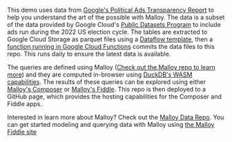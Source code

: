 This demo uses data from [Google's Political Ads Transparency Report](https://adstransparency.google.com/political?political&region=US) to help you understand the art of the possible with Malloy. The data is a subset of the data provided by Google Cloud's [Public Datasets Program](https://console.cloud.google.com/marketplace/product/transparency-report/google-political-ads) to include ads run during the 2022 US election cycle. The tables are extracted to Google Cloud Storage as parquet files using a [Dataflow template](https://cloud.google.com/dataflow/docs/guides/templates/provided-batch#bigquery-export-to-parquet-via-storage-api), then a [function running in Google Cloud Functions](https://github.com/shanecglass/malloy_demos/blob/main/political_ads/sync-gcs-to-gh.py) commits the data files to this repo. This runs daily to ensure the latest data is available. 

The queries are defined using Malloy ([Check out the Malloy repo to learn more](https://github.com/malloydata/malloy/blob/main/README.md)) and they are computed in-browser using [DuckDB's WASM capabilities](https://duckdb.org/2021/10/29/duckdb-wasm.html). The results of these queries can be explored using either [Malloy's Composer](https://shanecglass.github.io/malloy_demos/political_ads/) or [Malloy's Fiddle](https://shanecglass.github.io/malloy_demos/political_ads/fiddle.html). This repo is then deployed to a GitHub page, which provides the hosting capabilities for the Composer and Fiddle apps. 

Interested in learn more about Malloy? Check out the [Malloy Data Repo](https://github.com/malloydata/malloy/blob/main/README.md). You can get started modeling and querying data with Malloy using [the Malloy Fiddle site](https://malloydata.github.io/malloy/fiddle/index.html?q=12+-+Line+Chart+with+two+dimension%3A+Flights+by+Month+and+Length&m=Flights&t=)
